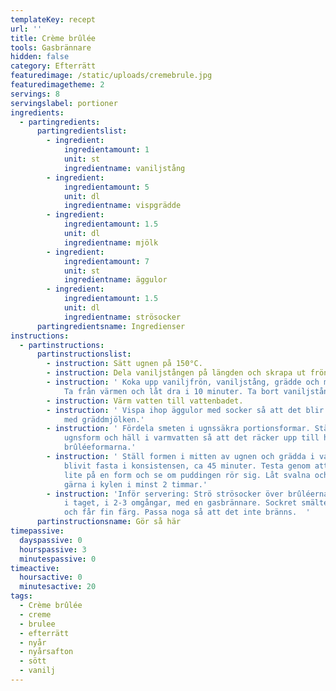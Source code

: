 ```yaml
---
templateKey: recept
url: ''
title: Crème brûlée
tools: Gasbrännare
hidden: false
category: Efterrätt
featuredimage: /static/uploads/cremebrule.jpg
featuredimagetheme: 2
servings: 8
servingslabel: portioner
ingredients:
  - partingredients:
      partingredientslist:
        - ingredient:
            ingredientamount: 1
            unit: st
            ingredientname: vaniljstång
        - ingredient:
            ingredientamount: 5
            unit: dl
            ingredientname: vispgrädde
        - ingredient:
            ingredientamount: 1.5
            unit: dl
            ingredientname: mjölk
        - ingredient:
            ingredientamount: 7
            unit: st
            ingredientname: äggulor
        - ingredient:
            ingredientamount: 1.5
            unit: dl
            ingredientname: strösocker
      partingredientsname: Ingredienser
instructions:
  - partinstructions:
      partinstructionslist:
        - instruction: Sätt ugnen på 150°C.
        - instruction: Dela vaniljstången på längden och skrapa ut fröna.
        - instruction: ' Koka upp vaniljfrön, vaniljstång, grädde och mjölk i en kastrull.
            Ta från värmen och låt dra i 10 minuter. Ta bort vaniljstången.'
        - instruction: Värm vatten till vattenbadet.
        - instruction: ' Vispa ihop äggulor med socker så att det blir fluffigt. Blanda
            med gräddmjölken.'
        - instruction: ' Fördela smeten i ugnssäkra portionsformar. Ställ formarna i en
            ugnsform och häll i varmvatten så att det räcker upp till halva
            brûléeformarna.'
        - instruction: ' Ställ formen i mitten av ugnen och grädda i vattenbad tills de
            blivit fasta i konsistensen, ca 45 minuter. Testa genom att skaka
            lite på en form och se om puddingen rör sig. Låt svalna och ställ
            gärna i kylen i minst 2 timmar.'
        - instruction: 'Inför servering: Strö strösocker över brûléerna och bränn av lite
            i taget, i 2-3 omgångar, med en gasbrännare. Sockret smälter snabbt
            och får fin färg. Passa noga så att det inte bränns.  '
      partinstructionsname: Gör så här
timepassive:
  dayspassive: 0
  hourspassive: 3
  minutespassive: 0
timeactive:
  hoursactive: 0
  minutesactive: 20
tags:
  - Crème brûlée
  - creme
  - brulee
  - efterrätt
  - nyår
  - nyårsafton
  - sött
  - vanilj
---
```

